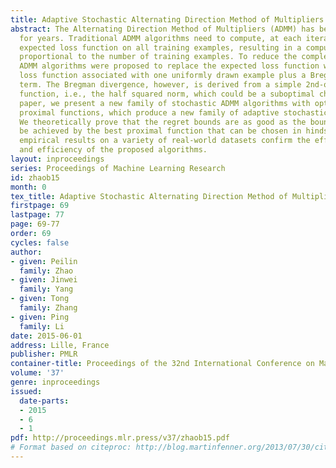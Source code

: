 ```yaml
---
title: Adaptive Stochastic Alternating Direction Method of Multipliers
abstract: The Alternating Direction Method of Multipliers (ADMM) has been studied
  for years. Traditional ADMM algorithms need to compute, at each iteration, an (empirical)
  expected loss function on all training examples, resulting in a computational complexity
  proportional to the number of training examples. To reduce the complexity, stochastic
  ADMM algorithms were proposed to replace the expected loss function with a random
  loss function associated with one uniformly drawn example plus a Bregman divergence
  term. The Bregman divergence, however, is derived from a simple 2nd-order proximal
  function, i.e., the half squared norm, which could be a suboptimal choice. In this
  paper, we present a new family of stochastic ADMM algorithms with optimal 2nd-order
  proximal functions, which produce a new family of adaptive stochastic ADMM methods.
  We theoretically prove that the regret bounds are as good as the bounds which could
  be achieved by the best proximal function that can be chosen in hindsight. Encouraging
  empirical results on a variety of real-world datasets confirm the effectiveness
  and efficiency of the proposed algorithms.
layout: inproceedings
series: Proceedings of Machine Learning Research
id: zhaob15
month: 0
tex_title: Adaptive Stochastic Alternating Direction Method of Multipliers
firstpage: 69
lastpage: 77
page: 69-77
order: 69
cycles: false
author:
- given: Peilin
  family: Zhao
- given: Jinwei
  family: Yang
- given: Tong
  family: Zhang
- given: Ping
  family: Li
date: 2015-06-01
address: Lille, France
publisher: PMLR
container-title: Proceedings of the 32nd International Conference on Machine Learning
volume: '37'
genre: inproceedings
issued:
  date-parts:
  - 2015
  - 6
  - 1
pdf: http://proceedings.mlr.press/v37/zhaob15.pdf
# Format based on citeproc: http://blog.martinfenner.org/2013/07/30/citeproc-yaml-for-bibliographies/
---
```

